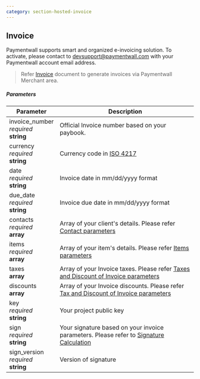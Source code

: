 ```yaml
---
category: section-hosted-invoice
---
```

## Invoice

Paymentwall supports smart and organized e-invoicing solution. To activate, 
please contact to [devsupport@paymentwall.com](mailto:devsupport@paymentwall.com) with your Paymentwall account email address.

> Refer [Invoice](/hosted/invoice) document to generate invoices via Paymentwall Merchant area.

##### Parameters

| Parameter | Description |
|---|---|
|invoice_number<br> *required*<br> **string**| Official Invoice number based on your paybook. |
|currency<br> *required*<br> **string**| Currency code in [ISO 4217](https://en.wikipedia.org/wiki/ISO_4217#Active_codes) |
|date<br> *required*<br> **string**| Invoice date in mm/dd/yyyy format |
|due_date<br> *required*<br> **string**| Invoice due date in mm/dd/yyyy format |
|contacts<br> *required*<br> **array**| Array of your client's details. Please refer [Contact parameters](#contacts) |
|items<br> *required*<br> **array**| Array of your item's details. Please refer [Items parameters](#items) |
|taxes<br> **array**| Array of your Invoice taxes. Please refer [Taxes and Discount of Invoice parameters](#invoice-taxdiscount) |
|discounts<br> **array**| Array of your Invoice discounts. Please refer [Tax and Discount of Invoice parameters](#invoice-taxdiscount) |
|key<br> *required*<br> **string**| Your project public key |
|sign<br> *required*<br> **string**| Your signature based on your invoice parameters. Please refer to [Signature Calculation](/signature-calculation) |
|sign_version<br> *required*<br> **string**| Version of signature |


